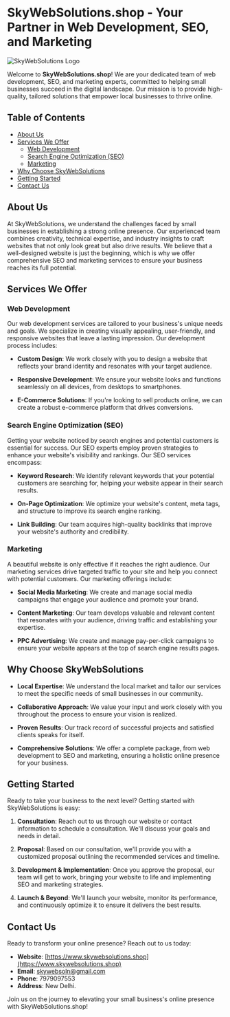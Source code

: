 
# SkyWebSolutions.shop - Your Partner in Web Development, SEO, and Marketing

![SkyWebSolutions Logo](https://www.skywebsolutions.shop/logo.png)

Welcome to **SkyWebSolutions.shop**! We are your dedicated team of web development, SEO, and marketing experts, committed to helping small businesses succeed in the digital landscape. Our mission is to provide high-quality, tailored solutions that empower local businesses to thrive online.

## Table of Contents

- [About Us](#about-us)
- [Services We Offer](#services-we-offer)
  - [Web Development](#web-development)
  - [Search Engine Optimization (SEO)](#search-engine-optimization-seo)
  - [Marketing](#marketing)
- [Why Choose SkyWebSolutions](#why-choose-skywebsolutions)
- [Getting Started](#getting-started)
- [Contact Us](#contact-us)

## About Us

At SkyWebSolutions, we understand the challenges faced by small businesses in establishing a strong online presence. Our experienced team combines creativity, technical expertise, and industry insights to craft websites that not only look great but also drive results. We believe that a well-designed website is just the beginning, which is why we offer comprehensive SEO and marketing services to ensure your business reaches its full potential.

## Services We Offer

### Web Development

Our web development services are tailored to your business's unique needs and goals. We specialize in creating visually appealing, user-friendly, and responsive websites that leave a lasting impression. Our development process includes:

- **Custom Design**: We work closely with you to design a website that reflects your brand identity and resonates with your target audience.

- **Responsive Development**: We ensure your website looks and functions seamlessly on all devices, from desktops to smartphones.

- **E-Commerce Solutions**: If you're looking to sell products online, we can create a robust e-commerce platform that drives conversions.

### Search Engine Optimization (SEO)

Getting your website noticed by search engines and potential customers is essential for success. Our SEO experts employ proven strategies to enhance your website's visibility and rankings. Our SEO services encompass:

- **Keyword Research**: We identify relevant keywords that your potential customers are searching for, helping your website appear in their search results.

- **On-Page Optimization**: We optimize your website's content, meta tags, and structure to improve its search engine ranking.

- **Link Building**: Our team acquires high-quality backlinks that improve your website's authority and credibility.

### Marketing

A beautiful website is only effective if it reaches the right audience. Our marketing services drive targeted traffic to your site and help you connect with potential customers. Our marketing offerings include:

- **Social Media Marketing**: We create and manage social media campaigns that engage your audience and promote your brand.

- **Content Marketing**: Our team develops valuable and relevant content that resonates with your audience, driving traffic and establishing your expertise.

- **PPC Advertising**: We create and manage pay-per-click campaigns to ensure your website appears at the top of search engine results pages.

## Why Choose SkyWebSolutions

- **Local Expertise**: We understand the local market and tailor our services to meet the specific needs of small businesses in our community.

- **Collaborative Approach**: We value your input and work closely with you throughout the process to ensure your vision is realized.

- **Proven Results**: Our track record of successful projects and satisfied clients speaks for itself.

- **Comprehensive Solutions**: We offer a complete package, from web development to SEO and marketing, ensuring a holistic online presence for your business.

## Getting Started

Ready to take your business to the next level? Getting started with SkyWebSolutions is easy:

1. **Consultation**: Reach out to us through our website or contact information to schedule a consultation. We'll discuss your goals and needs in detail.

2. **Proposal**: Based on our consultation, we'll provide you with a customized proposal outlining the recommended services and timeline.

3. **Development & Implementation**: Once you approve the proposal, our team will get to work, bringing your website to life and implementing SEO and marketing strategies.

4. **Launch & Beyond**: We'll launch your website, monitor its performance, and continuously optimize it to ensure it delivers the best results.

## Contact Us

Ready to transform your online presence? Reach out to us today:

- **Website**: [https://www.skywebsolutions.shop](https://www.skywebsolutions.shop)
- **Email**: skywebsoln@gmail.com
- **Phone**: 7979097553
- **Address**: New Delhi.

Join us on the journey to elevating your small business's online presence with SkyWebSolutions.shop!
